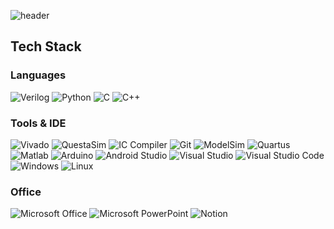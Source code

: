 ![header]("C:\Users\dlwns\firework@1x-1.0s-989px-250px.gif")

## Tech Stack
### Languages
![Verilog](https://img.shields.io/badge/Verilog-734F96?style=for-the-badge&logoColor=white)
![Python](https://img.shields.io/badge/Python-3776AB?style=for-the-badge&logo=python&logoColor=white)
![C](https://img.shields.io/badge/C-A8B9CC?style=for-the-badge&logo=c&logoColor=white)
![C++](https://img.shields.io/badge/C++-00599C?style=for-the-badge&logo=cplusplus&logoColor=white)

### Tools & IDE
![Vivado](https://img.shields.io/badge/Vivado-FFB81C?style=for-the-badge&logoColor=white)
![QuestaSim](https://img.shields.io/badge/QuestaSim-009999?style=for-the-badge&logo=siemens&logoColor=white&logoWidth=30)
![IC Compiler](https://img.shields.io/badge/IC%20Compiler-8C1932?style=for-the-badge&logoColor=white)
![Git](https://img.shields.io/badge/Git-F05032?style=for-the-badge&logo=git&logoColor=white)
![ModelSim](https://img.shields.io/badge/ModelSim-007ACC?style=for-the-badge&logoColor=white&logo=#0071C5)
![Quartus](https://img.shields.io/badge/Quartus-0071C5?style=for-the-badge&logo=intel&logoColor=white)
![Matlab](https://img.shields.io/badge/MATLAB-0076A8?style=for-the-badge&logo=mathworks&logoColor=white)
![Arduino](https://img.shields.io/badge/Arduino-00979D?style=for-the-badge&logo=arduino&logoColor=white)
![Android Studio](https://img.shields.io/badge/Android%20Studio-3DDC84?style=for-the-badge&logo=androidstudio&logoColor=white)
![Visual Studio](https://img.shields.io/badge/Visual%20Studio-5C2D91?style=for-the-badge&logo=visualstudio&logoColor=white)
![Visual Studio Code](https://img.shields.io/badge/Visual%20Studio%20Code-007ACC?style=for-the-badge&logo=visualstudiocode&logoColor=white)
![Windows](https://img.shields.io/badge/Windows-0078D6?style=for-the-badge&logo=windows&logoColor=white)
![Linux](https://img.shields.io/badge/Linux-FCC624?style=for-the-badge&logo=linux&logoColor=black)

### Office
![Microsoft Office](https://img.shields.io/badge/Microsoft%20Office-D83B01?style=for-the-badge&logo=microsoftoffice&logoColor=white)
![Microsoft PowerPoint](https://img.shields.io/badge/Microsoft%20PowerPoint-B7472A?style=for-the-badge&logo=microsoftpowerpoint&logoColor=white)
![Notion](https://img.shields.io/badge/Notion-000000?style=for-the-badge&logo=notion&logoColor=white)


<!--
**dlwnstlr1010/dlwnstlr1010** is a ✨ _special_ ✨ repository because its `README.md` (this file) appears on your GitHub profile.

Here are some ideas to get you started:

- 🔭 I’m currently working on ...
- 🌱 I’m currently learning ...
- 👯 I’m looking to collaborate on ...
- 🤔 I’m looking for help with ...
- 💬 Ask me about ...
- 📫 How to reach me: ...
- 😄 Pronouns: ...
- ⚡ Fun fact: ...
-->
